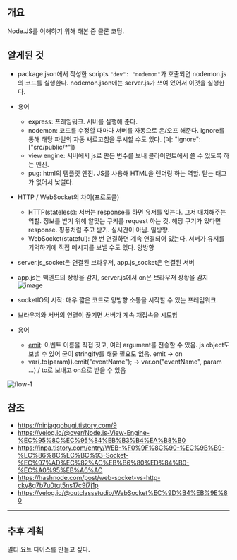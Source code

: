 ## 개요

Node.JS를 이해하기 위해 해본 줌 클론 코딩.

## 알게된 것

- package.json에서 작성한 scripts `"dev": "nodemon"`가 호출되면 nodemon.js의 코드를 실행한다. nodemon.json에는 server.js가 쓰여 있어서 이것을 실행한다.
- 용어
    * express: 프레임워크. 서버를 실행해 준다.
    * nodemon: 코드를 수정할 때마다 서버를 자동으로 온/오프 해준다. ignore를 통해 해당 파일의 자동 새로고침을 무시할 수도 있다. (예: "ignore": ["src/public/*"])
    * view engine: 서버에서 js로 만든 변수를 보내 클라이언트에서 쓸 수 있도록 하는 엔진.
    * pug: html의 템플릿 엔진. JS를 사용해 HTML을 렌더링 하는 역할. 닫는 태그가 없어서 낯설다.
- HTTP / WebSocket의 차이(프로토콜)
    * HTTP(stateless): 서버는 response를 하면 유저를 잊는다. 그저 매치해주는 역할. 정보를 받기 위해 알맞는 쿠키를 request 하는 것. 해당 쿠기가 있다면 response. 핑퐁처럼 주고 받기. 실시간이 아님. 일방향.
    * WebSocket(stateful): 한 번 연결하면 계속 연결되어 있는다. 서버가 유저를 기억하기에 직접 메시지를 보낼 수도 있다. 양방향
- server.js_socket은 연결된 브라우저, app.js_socket은 연결된 서버
- app.js는 백엔드의 상황을 감지, server.js에서 on은 브라우저 상황을 감지
![image](https://user-images.githubusercontent.com/32091837/209548390-ea488394-be4a-4818-9231-f6aa1794361a.png)


- socketIO의 시작: 매우 짧은 코드로 양방향 소통을 시작할 수 있는 프레임워크.
- 브라우저와 서버의 연결이 끊기면 서버가 계속 재접속을 시도함
- 용어
    * [emit](https://socket.io/docs/v4/emitting-events/#basic-emit): 이벤트 이름을 직접 짓고, 여러 argument를 전송할 수 있음. js object도 보낼 수 있어 굳이 stringify를 해줄 필요도 없음. emit -> on
    * var(.to(param)).emit("eventName"); -> var.on("eventName", param ...) / to로 보내고 on으로 받을 수 있음
    
![flow-1](https://user-images.githubusercontent.com/32091837/210031867-0b098814-0b3e-48f8-8fef-d2c867ad1da7.png)

## 참조

-   https://ninjaggobugi.tistory.com/9
-   https://velog.io/@over/Node.js-View-Engine-%EC%95%8C%EC%95%84%EB%B3%B4%EA%B8%B0
-   https://inpa.tistory.com/entry/WEB-%F0%9F%8C%90-%EC%9B%B9-%EC%86%8C%EC%BC%93-Socket-%EC%97%AD%EC%82%AC%EB%B6%80%ED%84%B0-%EC%A0%95%EB%A6%AC
-   https://hashnode.com/post/web-socket-vs-http-cky8g7b7u0tqt5ns17c9i7j1p
-   https://velog.io/@outclassstudio/WebSocket%EC%9D%B4%EB%9E%80
---

## 추후 계획
멀티 요트 다이스를 만들고 싶다.
